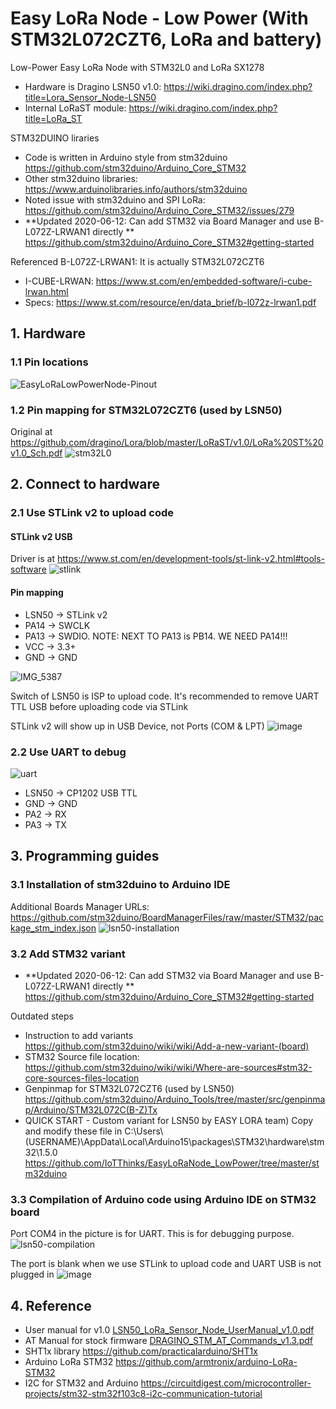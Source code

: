 # Easy LoRa Node - Low Power (With STM32L072CZT6, LoRa and battery)
Low-Power Easy LoRa Node with STM32L0 and LoRa SX1278
* Hardware is Dragino LSN50 v1.0: https://wiki.dragino.com/index.php?title=Lora_Sensor_Node-LSN50
* Internal LoRaST module: https://wiki.dragino.com/index.php?title=LoRa_ST

STM32DUINO liraries
* Code is written in Arduino style from stm32duino https://github.com/stm32duino/Arduino_Core_STM32
* Other stm32duino libraries: https://www.arduinolibraries.info/authors/stm32duino
* Noted issue with stm32duino and SPI LoRa: https://github.com/stm32duino/Arduino_Core_STM32/issues/279
* **Updated 2020-06-12: Can add STM32 via Board Manager and use B-L072Z-LRWAN1 directly ** https://github.com/stm32duino/Arduino_Core_STM32#getting-started

Referenced B-L072Z-LRWAN1: It is actually STM32L072CZT6
* I-CUBE-LRWAN: https://www.st.com/en/embedded-software/i-cube-lrwan.html
* Specs: https://www.st.com/resource/en/data_brief/b-l072z-lrwan1.pdf

## 1. Hardware
### 1.1 Pin locations
![EasyLoRaLowPowerNode-Pinout](https://user-images.githubusercontent.com/29994971/63254888-bfccc480-c29e-11e9-83df-536f730e591d.png)

### 1.2 Pin mapping for STM32L072CZT6 (used by LSN50)
Original at https://github.com/dragino/Lora/blob/master/LoRaST/v1.0/LoRa%20ST%20v1.0_Sch.pdf
![stm32L0](https://user-images.githubusercontent.com/29994971/55408675-b3173080-558a-11e9-8747-4baf99477c76.jpg)

## 2. Connect to hardware
### 2.1 Use STLink v2 to upload code
#### STLink v2 USB
Driver is at https://www.st.com/en/development-tools/st-link-v2.html#tools-software
![stlink](https://user-images.githubusercontent.com/29994971/55932515-38b67280-5c54-11e9-85ab-d6fdeee5cf2b.png)

#### Pin mapping
* LSN50 -> STLink v2
* PA14 -> SWCLK
* PA13 -> SWDIO. NOTE: NEXT TO PA13 is PB14. WE NEED PA14!!!
* VCC -> 3.3+
* GND -> GND

![IMG_5387](https://user-images.githubusercontent.com/29994971/61577999-d655f380-ab19-11e9-9e19-86551319ea89.JPG)

Switch of LSN50 is ISP to upload code.
It's recommended to remove UART TTL USB before uploading code via STLink

STLink v2 will show up in USB Device, not Ports (COM & LPT)
![image](https://user-images.githubusercontent.com/29994971/61578026-698f2900-ab1a-11e9-9233-5b52c1c0e661.png)

### 2.2 Use UART to debug
![uart](https://user-images.githubusercontent.com/29994971/55932615-a06cbd80-5c54-11e9-8495-a97811dfcb39.jpg)

* LSN50 -> CP1202 USB TTL
* GND -> GND
* PA2 -> RX
* PA3 -> TX

## 3. Programming guides
### 3.1 Installation of stm32duino to Arduino IDE
Additional Boards Manager URLs: https://github.com/stm32duino/BoardManagerFiles/raw/master/STM32/package_stm_index.json
![lsn50-installation](https://user-images.githubusercontent.com/29994971/55409705-b14e6c80-558c-11e9-827b-2833cfe7e0e3.png)

### 3.2 Add STM32 variant
* **Updated 2020-06-12: Can add STM32 via Board Manager and use B-L072Z-LRWAN1 directly ** https://github.com/stm32duino/Arduino_Core_STM32#getting-started

Outdated steps
* Instruction to add variants https://github.com/stm32duino/wiki/wiki/Add-a-new-variant-(board)
* STM32 Source file location: https://github.com/stm32duino/wiki/wiki/Where-are-sources#stm32-core-sources-files-location
* Genpinmap for STM32L072CZT6 (used by LSN50) https://github.com/stm32duino/Arduino_Tools/tree/master/src/genpinmap/Arduino/STM32L072C(B-Z)Tx
* QUICK START - Custom variant for LSN50 by EASY LORA team)
Copy and modify these file in C:\Users\\(USERNAME)\AppData\Local\Arduino15\packages\STM32\hardware\stm32\1.5.0
https://github.com/IoTThinks/EasyLoRaNode_LowPower/tree/master/stm32duino
  
### 3.3 Compilation of Arduino code using Arduino IDE on STM32 board
Port COM4 in the picture is for UART. This is for debugging purpose.
![lsn50-compilation](https://user-images.githubusercontent.com/29994971/55931782-0c4d2700-5c51-11e9-91d2-9d80c77d31a0.png)

The port is blank when we use STLink to upload code and UART USB is not plugged in
![image](https://user-images.githubusercontent.com/29994971/61577990-9727a280-ab19-11e9-8e37-f5a4bba07b25.png)

## 4. Reference
* User manual for v1.0
[LSN50_LoRa_Sensor_Node_UserManual_v1.0.pdf](https://github.com/IoTThinks/EasyLoRaNode_LowPower/files/2973844/LSN50_LoRa_Sensor_Node_UserManual_v1.0.pdf)
* AT Manual for stock firmware [DRAGINO_STM_AT_Commands_v1.3.pdf](https://github.com/IoTThinks/EasyLoRaNode_LowPower/files/2973845/DRAGINO_STM_AT_Commands_v1.3.pdf)
* SHT1x library https://github.com/practicalarduino/SHT1x
* Arduino LoRa STM32 https://github.com/armtronix/arduino-LoRa-STM32
* I2C for STM32 and Arduino https://circuitdigest.com/microcontroller-projects/stm32-stm32f103c8-i2c-communication-tutorial

